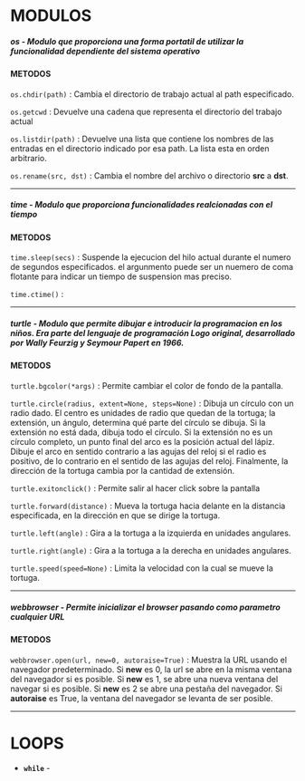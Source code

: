 # MODULOS

##### os  - Modulo que proporciona una forma portatil de utilizar la funcionalidad dependiente del sistema operativo

####  METODOS

<code>os.chdir(path)</code> : Cambia el directorio de trabajo actual al path especificado.

<code>os.getcwd</code> : Devuelve una cadena que representa el directorio del trabajo actual

<code>os.listdir(path)</code> : Devuelve una lista que contiene los nombres de las entradas en el directorio indicado por esa path. La lista esta en orden arbitrario.

<code>os.rename(src, dst)</code> : Cambia el nombre del archivo o directorio **src** a **dst**.

* * *

##### time - Modulo que proporciona funcionalidades realcionadas con el tiempo

#### METODOS

<code>time.sleep(secs)</code> : Suspende la ejecucion del hilo actual durante el numero de segundos especificados. el argunmento puede ser un nuemero de coma flotante para indicar un tiempo de suspension mas preciso.

<code>time.ctime()</code> : 

* * *

##### turtle - Modulo que permite dibujar e introducir la programacion en los niños. Era parte del lenguaje de programación Logo original, desarrollado por Wally Feurzig y Seymour Papert en 1966.

#### METODOS

<code>turtle.bgcolor(*args)</code> : Permite cambiar el color de fondo de la pantalla. 

<code>turtle.circle(radius, extent=None, steps=None)</code> : Dibuja un círculo con un radio dado. El centro es unidades de radio que quedan de la tortuga; la extensión, un ángulo, determina qué parte del círculo se dibuja. Si la extensión no está dada, dibuja todo el círculo. Si la extensión no es un círculo completo, un punto final del arco es la posición actual del lápiz. Dibuje el arco en sentido contrario a las agujas del reloj si el radio es positivo, de lo contrario en el sentido de las agujas del reloj. Finalmente, la dirección de la tortuga cambia por la cantidad de extensión.

<code>turtle.exitonclick()</code> : Permite salir al hacer click sobre la pantalla

<code>turtle.forward(distance)</code> : Mueva la tortuga hacia delante en la distancia especificada, en la dirección en que se dirige la tortuga.

<code>turtle.left(angle)</code> : Gira a la tortuga a la izquierda en unidades angulares. 

<code>turtle.right(angle)</code> : Gira a la tortuga a la derecha en unidades angulares.

<code>turtle.speed(speed=None)</code> : Limita la velocidad con la cual se mueve la tortuga.

* * *

##### webbrowser - Permite inicializar el browser pasando como parametro cualquier URL

#### METODOS

<code>webbrowser.open(url, new=0, autoraise=True)</code> : Muestra la URL usando el navegador predeterminado. Si **new** es 0, la url se abre en la misma ventana del navegador si es posible. Si **new** es 1, se abre una nueva ventana del navegar si es posible. Si **new** es 2 se abre una pestaña del navegador. Si **autoraise** es True, la ventana del navegador se levanta de ser posible.

***

# LOOPS

* **`while`** - 
